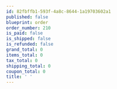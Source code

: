 ```yaml
---
id: 82fbffb1-593f-4a8c-8644-1a19703602a1
published: false
blueprint: order
order_number: 210
is_paid: false
is_shipped: false
is_refunded: false
grand_total: 0
items_total: 0
tax_total: 0
shipping_total: 0
coupon_total: 0
title: ' '
---
```


